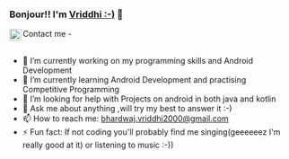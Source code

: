 ### Bonjour!! I'm [Vriddhi :-)](https://linktr.ee/bhardwaj_vriddhi) 👋 

Contact me -
<a href="https://twitter.com/Vriddhi1203">
  <img align="left" alt="Anurag Hazra | Twitter" width="21px" src="https://raw.githubusercontent.com/anuraghazra/anuraghazra/master/assets/twitter.svg" />
</a>
<br />
<br />

- 🔭 I’m currently working on my programming skills and Android Development
- 🌱 I’m currently learning Android Development and practising Competitive Programming
- 🤔 I’m looking for help with Projects on android in both java and kotlin
- 💬 Ask me about anything ,will try my best to answer it :-)
- 📫 How to reach me: bhardwaj.vriddhi2000@gmail.com
- ⚡ Fun fact: If not coding you'll probably find me singing(geeeeeez I'm really good at it) or listening to music :-))
